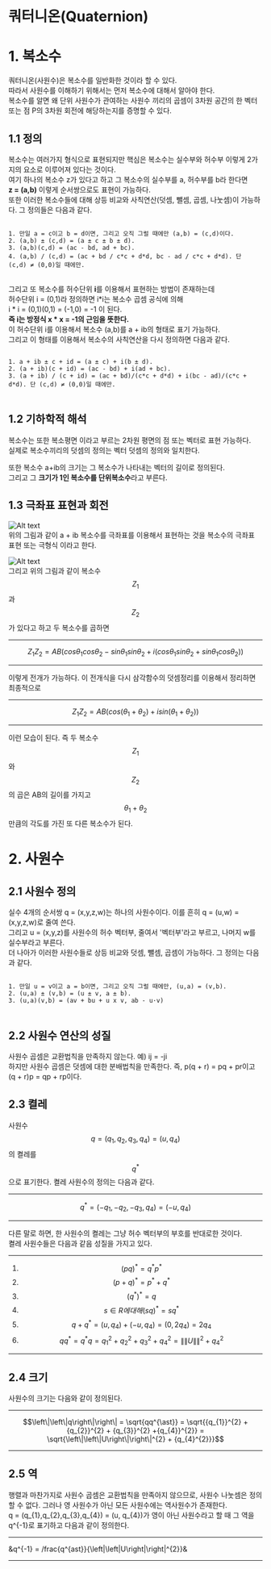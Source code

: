 # 쿼터니온(Quaternion)

# 1. 복소수
쿼터니온(사원수)은 복소수를 일반화한 것이라 할 수 있다.   
따라서 사원수를 이해하기 위해서는 먼저 복소수에 대해서 알아야 한다.   
복소수를 알면 왜 단위 사원수가 관여하는 사원수 끼리의 곱셈이 3차원 공간의 한 벡터 또는 점 P의 3차원 회전에 해당하는지를 증명할 수 있다.

## 1.1 정의
복소수는 여러가지 형식으로 표현되지만 핵심은 복소수는 실수부와 허수부 이렇게 2가지의 요소로 이루어져 있다는 것이다.   
여기 하나의 복소수 z가 있다고 하고 그 복소수의 실수부를 a, 허수부를 b라 한다면   
**z = (a,b)** 이렇게 순서쌍으로도 표현이 가능하다.   
또한 이러한 복소수들에 대해 상등 비교와 사칙연산(덧셈, 뺄셈, 곱셈, 나눗셈)이 가능하다. 그 정의들은 다음과 같다.   
<pre>
<code>
1. 만일 a = c이고 b = d이면, 그리고 오직 그럴 때에만 (a,b) = (c,d)이다.
2. (a,b) ± (c,d) = (a ± c ± b ± d).
3. (a,b)(c,d) = (ac - bd, ad + bc).
4. (a,b) / (c,d) = (ac + bd / c*c + d*d, bc - ad / c*c + d*d). 단 (c,d) ≠ (0,0)일 때에만.
</code>
</pre>

그리고 또 복소수를 허수단위 **i**를 이용해서 표현하는 방법이 존재하는데   
허수단위 i = (0,1)라 정의하면 i*i는 복소수 곱셈 공식에 의해   
i * i = (0,1)(0,1) = (-1,0) = -1 이 된다.   
**즉 i는 방정식 x * x = -1의 근임을 뜻한다.**   
이 허수단위 i를 이용해서 복소수 (a,b)를 a + ib의 형태로 표기 가능하다.   
그리고 이 형태를 이용해서 복소수의 사칙연산을 다시 정의하면 다음과 같다.   
<pre>
<code>
1. a + ib ± c + id = (a ± c) + i(b ± d).
2. (a + ib)(c + id) = (ac - bd) + i(ad + bc).
3. (a + ib) / (c + id) = (ac + bd)/(c*c + d*d) + i(bc - ad)/(c*c + d*d). 단 (c,d) ≠ (0,0)일 때에만.
</code>
</pre>

## 1.2 기하학적 해석
복소수는 또한 복소평면 이라고 부르는 2차원 평면의 점 또는 벡터로 표현 가능하다.   
실제로 복소수끼리의 덧셈의 정의는 벡터 덧셈의 정의와 일치한다.   

또한 복소수 a+ib의 크기는 그 복소수가 나타내는 벡터의 길이로 정의된다.   
그리고 그 **크기가 1인 복소수를 단위복소수**라고 부른다.   

## 1.3 극좌표 표현과 회전
![Alt text](https://github.com/quattroro/Programing-Tip-List/blob/main/GameMath/1.Quaternion/Quaternion_Picture_1.png)   
위의 그림과 같이 a + ib 복소수를 극좌표를 이용해서 표현하는 것을 복소수의 극좌표 표현 또는 극형식 이라고 한다.   


![Alt text](https://github.com/quattroro/Programing-Tip-List/blob/main/GameMath/1.Quaternion/Quaternion_Picture_2.png)   
그리고 위의 그림과 같이 복소수 $$Z_{1}$$과 $$Z_{2}$$가 있다고 하고 두 복소수를 곱하면  
***
$$Z_{1}Z_{2} = AB(cos\theta_{1}cos\theta_{2} - sin\theta_{1}sin\theta_{2} + i(cos\theta_{1}sin\theta_{2} + sin\theta_{1}cos\theta_{2}))$$   
***
이렇게 전개가 가능하다. 이 전개식을 다시 삼각함수의 덧셈정리를 이용해서 정리하면 최종적으로   
***
$$Z_{1}Z_{2} = AB(cos(\theta_{1} + \theta_{2}) + isin(\theta_{1} + \theta_{2}))$$   
***
이런 모습이 된다.
즉 두 복소수 $$Z_{1}$$ 와 $$Z_{2}$$ 의 곱은 AB의 길이를 가지고 $$\theta_{1} + \theta_{2}$$ 만큼의 각도를 가진 또 다른 복소수가 된다.   

# 2. 사원수

## 2.1 사원수 정의
실수 4개의 순서쌍 q = (x,y,z,w)는 하나의 사원수이다. 이를 흔히 q = (u,w) = (x,y,z,w)로 줄여 쓴다.   
그리고 u = (x,y,z)를 사원수의 허수 벡터부, 줄여서 '벡터부'라고 부르고, 나머지 w를 실수부라고 부른다.   
더 나아가 이러한 사원수들로 상등 비교와 덧셈, 뺄셈, 곱셈이 가능하다. 그 정의는 다음과 같다.   
<pre>
<code>
1. 만일 u = v이고 a = b이면, 그리고 오직 그럴 때에만, (u,a) = (v,b).
2. (u,a) ± (v,b) = (u ± v, a ± b).
3. (u,a)(v,b) = (av + bu + u x v, ab - u·v)
</code>
</pre>

## 2.2 사원수 연산의 성질
사원수 곱셈은 교환법칙을 만족하지 않는다. 예) ij = -ji   
하지만 사원수 곱셈은 덧셈에 대한 분배법칙을 만족한다. 즉, p(q + r) = pq + pr이고 (q + r)p = qp + rp이다.   

## 2.3 켤레
사원수 $$q = (q_{1},q_{2},q_{3},q_{4}) = (u,q_{4})$$ 의 켤레를 $$q^{\ast}$$으로 표기한다. 켤레 사원수의 정의는 다음과 같다.
***
$$q^{\ast} = (-q_{1},-q_{2},-q_{3},q_{4}) = (-u,q_{4})$$
***
다른 말로 하면, 한 사원수의 켤레는 그냥 허수 벡터부의 부호를 반대로한 것이다.   
켤레 사원수들은 다음과 같음 성질을 가지고 있다.
***
1. $$(pq)^{\ast} = q^{\ast}p^{\ast}$$
2. $$(p+q)^{\ast} = p^{\ast} + q^{\ast}$$
3. $$(q^{\ast})^{\ast} = q$$
4. $$s \in R에 대해 (sq)^{\ast} = sq^{\ast}$$
5. $$q + q^{\ast} = (u, q_{4}) + (-u, q_{4}) = (0,2q_{4}) = 2q_{4}$$
6. $$qq^{\ast} = q^{\ast}q = {q_{1}}^{2} + {q_{2}}^{2} + {q_{3}}^{2} +{q_{4}}^{2} = \left\|\left\|U\right\|\right\|^{2} + {q_{4}^{2}}$$
***

## 2.4 크기
사원수의 크기는 다음와 같이 정의된다.
***
$$\left\|\left\|q\right\|\right\| = \sqrt{qq^{\ast}} = \sqrt{{q_{1}}^{2} + {q_{2}}^{2} + {q_{3}}^{2} +{q_{4}}^{2}} = \sqrt{\left\|\left\|U\right\|\right\|^{2} + {q_{4}^{2}}}$$
***


## 2.5 역
행렬과 마찬가지로 사원수 곱셈은 교환법칙을 만족아지 않으므로, 사원수 나눗셈은 정의할 수 없다. 그러나 영 사원수가 아닌 모든 사원수에는 역사원수가 존재한다.   
q = (q_{1},q_{2},q_{3},q_{4}) = (u, q_{4})가 영이 아닌 사원수라고 할 때 그 역을 q^{-1}로 표기하고 다음과 같이 정의한다.   
***
&q^{-1} = /frac{q^{ast}}{\left\|\left\|U\right\|\right\|^{2}}&
***
